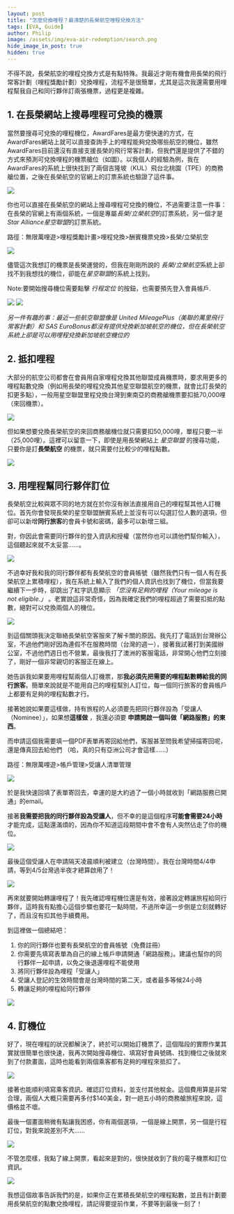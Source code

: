 ```yaml
---
layout: post
title: "怎麼兌換哩程？最清楚的長榮航空哩程兌換方法"
tags: [EVA, Guide]
author: Philip
image: /assets/img/eva-air-redemption/search.png
hide_image_in_post: true
hidden: true
---
```


不得不說，長榮航空的哩程兌換方式是有點特殊。我最近才剛有機會用長榮的飛行常客計劃（哩程獎勵計劃）兌換哩程，流程不是很簡單，尤其是這次我還需要用哩程幫我自己和同行夥伴訂兩張機票，過程更是複雜。

## 1. 在長榮網站上搜尋哩程可兌換的機票

當然要搜尋可兌換的哩程機位，AwardFares是最方便快速的方式，在AwardFares網站上就可以直接查詢手上的哩程能夠兌換哪些航空的機位，雖然AwardFares目前還沒有直接支援長榮的飛行常客計劃，但我們還是提供了不錯的方式來預測可兌換哩程的機票艙位（如圖）。以我個人的經驗為例，我在AwardFares的系統上很快找到了兩個吉隆坡（KUL）飛台北桃園（TPE）的商務艙位置，之後在長榮航空的官網上的訂票系統也驗證了這件事。

<img src="../assets/img/eva-air-redemption/availability.png" />

你也可以直接在長榮航空的網站上搜尋哩程可兌換的機位，不過需要注意一件事：在長榮的官網上有兩個系統，一個是專屬*長榮/立榮航空*的訂票系統，另一個才是*Star Alliance星空聯盟*的訂票系統。

路徑：無限萬哩遊>哩程獎勵計畫>哩程兌換>酬賓機票兌換>長榮/立榮航空

<img src="../assets/img/eva-air-redemption/star-alliance.png" />

儘管這次我想訂的機票是長榮運營的，但我在剛剛所說的 *長榮/立榮航空*系統上卻找不到我想找的機位，卻能在*星空聯盟*的系統上找到。

Note:要開始搜尋機位需要點擊 *行程定位* 的按鈕，也需要預先登入會員帳戶.

<img src="../assets/img/eva-air-redemption/start.png" />

<img src="../assets/img/eva-air-redemption/flight-result.png" />

*另一件有趣的事：最近一些航空聯盟像是 United MileagePlus（美聯的萬里飛行常客計劃）和 SAS EuroBonus都沒有提供兌換新加坡航空的機位，但在長榮航空系統上卻是可以用哩程兌換新加坡航空機位的*

## 2. 抵扣哩程

大部分的航空公司都會在會員用自家哩程兌換其他聯盟成員機票時，要求用更多的哩程點數兌換（例如用長榮的哩程兌換其他星空聯盟航空的機票，就會比訂長榮的扣更多點），一般用星空聯盟里程兌換台灣到東南亞的商務艙機票要扣抵70,000哩（來回機票）。

<img src="../assets/img/eva-air-redemption/star-alliance-table.png" />

但如果想要兌換長榮航空的來回商務艙機位就只需要扣50,000哩，單程只要一半（25,000哩）。這裡可以留意一下，即使是用長榮網站上 *星空聯盟* 的搜尋功能，只要你是訂**長榮航空** 的機票，就只需要付比較少的哩程點數。

<img src="../assets/img/eva-air-redemption/eva-table.png" />

## 3. 用哩程幫同行夥伴訂位

長榮航空比較與眾不同的地方就在於你沒有辦法直接用自己的哩程幫其他人訂機位。首先你會發現長榮的星空聯盟酬賓系統上並沒有可以勾選訂位人數的選項，但卻可以新增**同行旅客**的會員卡號和密碼，最多可以新增三組。

對，你因此會需要同行夥伴的登入資訊和授權（當然你也可以請他們幫你輸入），這個聽起來就不太妥當……。


<img src="../assets/img/eva-air-redemption/travel-companions.png" />

不過幸好我和我的同行夥伴都有長榮航空的會員帳號（雖然我們只有一個人有在長榮航空上累積哩程），我在系統上輸入了我們的個人資訊也找到了機位，但當我要繼續下一步時，卻跳出了紅字訊息顯示 *「您沒有足夠的哩程（Your mileage is not eligible.」* 。老實說這非常奇怪，因為我確定我們的哩程超過了需要扣抵的點數，絕對可以兌換兩個人的機位。

<img src="../assets/img/eva-air-redemption/mileage-not-eligible.png" />

到這個關頭我決定聯絡長榮航空客服來了解卡關的原因。我先打了電話到台灣辦公室，不過他們剛好因為連假不在服務時間（台灣的週一），接著我試著打到美國辦公室，不過他們週日也不營業，最後我打了澳洲的客服電話，非常開心他們立刻接了，剛好一個非常親切的客服正在線上。

她告訴我如果要用哩程幫兩個人訂機票，那**我必須先把需要的哩程點數轉給我的同行旅客**。簡單來說就是不能用自己的哩程幫別人訂位，每一個同行旅客的會員帳戶上都要有足夠的哩程點數才行。 

接著她說如果要這樣做，持有旅程的人必須要先把同行夥伴設為「受讓人（Nominee）」，如果想**這樣做** ，我還必須要 **申請開啟一個叫做「網路服務」的東西**。

而申請這個我需要填一個PDF表單再寄回給他們，客服甚至問我希望掃描寄回呢，還是傳真回去給他們 （哈，真的只有亞洲公司才會這樣……）

路徑：無限萬哩遊>帳戶管理>受讓人清單管理


<img src="../assets/img/eva-air-redemption/form.png" />

於是我快速回填了表單寄回去，幸運的是大約過了一個小時就收到「網路服務已開通」的email。

接著**我需要把我的同行夥伴設為受讓人**，但不幸的是這個程序**可能會需要24小時**才能完成，這點還滿煩的，因為你不知道這段期間中會不會有人突然佔走了你的機位。

<img src="../assets/img/eva-air-redemption/nominee-registration.png" />

最後這個受讓人在申請隔天凌晨順利被建立（台灣時間）。我在台灣時間4/4申請，等到4/5台灣過半夜才總算啟用了！

<img src="../assets/img/eva-air-redemption/nominee-effective.png" />

再來就要開始轉讓哩程了！我先確認哩程機位還是有效，接著設定轉讓旅程給同行夥伴，這時我有點擔心這個步驟也要花一點時間，不過所幸這一步倒是立刻就轉好了，而且沒有扣其他手續費用。



到這裡做一個總結吧：

1. 你的同行夥伴也要有長榮航空的會員帳號（免費註冊）
2. 你需要先填寫表單為自己的線上帳戶申請開通「網路服務」。建議也幫你的同行夥伴一起申請，以免之後退還哩程不能使用
3. 將同行夥伴設為哩程「受讓人」
4. 受讓人登記的生效時間會是台灣時間的第二天，或者最多等候24小時
5. 轉讓足夠的哩程給同行夥伴

<img src="../assets/img/eva-air-redemption/transfer-miles.png" />

## 4. 訂機位

好了，現在哩程的狀況都解決了，終於可以開始訂機票了，這個階段的實際作業其實就很簡單也很快速，我再次開始搜尋機位、填寫好會員號碼、找到機位之後就來到了付款畫面，這時也能看到兩個乘客都有足夠的哩程來抵扣了。

<img src="../assets/img/eva-air-redemption/mileage-deduction.png" />

接著也能順利填寫乘客資訊、確認訂位資料，並支付其他稅金。這個費用算是非常合理，兩個人大概只需要再多付$140美金，對一趟五小時的商務艙旅程來說，這價格並不壞。

最後一個畫面稍微有點讓我困惑，你有兩個選項，一個是線上開票，另一個是行程訂位，對我來說差別不大……

<img src="../assets/img/eva-air-redemption/online-ticketing.png" />

不管怎麼樣，我點了線上開票，看起來是對的，很快就收到了我的電子機票和訂位資訊。


<img src="../assets/img/eva-air-redemption/complete.png" />

我想這個故事告訴我們的是，如果你正在累積長榮航空的哩程點數，並且有計劃要用長榮航空的點數兌換哩程，請記得要提前作業，不要等到最後一刻了！